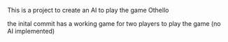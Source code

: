 This is a project to create an AI to play the game Othello

the inital commit has a working game for two players to play the game (no AI implemented)
